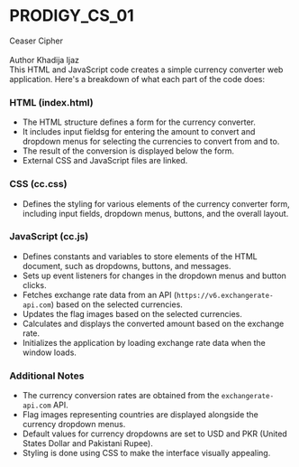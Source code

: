 # PRODIGY_CS_01
Ceaser Cipher<br>
<br>Author  Khadija Ijaz<br>
This HTML and JavaScript code creates a simple currency converter web application. Here's a breakdown of what each part of the code does:

### HTML (index.html)
- The HTML structure defines a form for the currency converter.
- It includes input fieldsg for entering the amount to convert and dropdown menus for selecting the currencies to convert from and to.
- The result of the conversion is displayed below the form.
- External CSS and JavaScript files are linked.

### CSS (cc.css)
- Defines the styling for various elements of the currency converter form, including input fields, dropdown menus, buttons, and the overall layout.

### JavaScript (cc.js)
- Defines constants and variables to store elements of the HTML document, such as dropdowns, buttons, and messages.
- Sets up event listeners for changes in the dropdown menus and button clicks.
- Fetches exchange rate data from an API (`https://v6.exchangerate-api.com`) based on the selected currencies.
- Updates the flag images based on the selected currencies.
- Calculates and displays the converted amount based on the exchange rate.
- Initializes the application by loading exchange rate data when the window loads.

### Additional Notes
- The currency conversion rates are obtained from the `exchangerate-api.com` API.
- Flag images representing countries are displayed alongside the currency dropdown menus.
- Default values for currency dropdowns are set to USD and PKR (United States Dollar and Pakistani Rupee).
- Styling is done using CSS to make the interface visually appealing.
